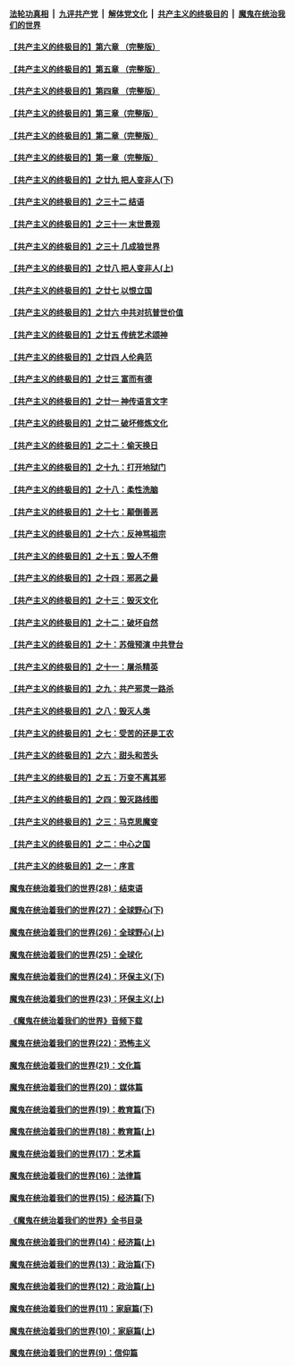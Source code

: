 

####  [法轮功真相](../../../../basic/blob/master/README.md?t=04130030) &nbsp;|&nbsp; [九评共产党](../../../../9ping.md/blob/master/README.md?t=04130030) &nbsp;|&nbsp; [解体党文化](../../../../jtdwh.md/blob/master/README.md?t=04130030)  &nbsp;|&nbsp; [共产主义的终极目的](../../../../gczydzjmd.md/blob/master/README.md?t=04130030) &nbsp;|&nbsp; [魔鬼在统治我们的世界](../../../../mgztzwmdsj.md/blob/master/README.md?t=04130030) 

#### [【共产主义的终极目的】第六章 （完整版）](../pages/nsc422/n11428913.md?t=04130030) 

#### [【共产主义的终极目的】第五章 （完整版）](../pages/nsc422/n11428912.md?t=04130030) 

#### [【共产主义的终极目的】第四章 （完整版）](../pages/nsc422/n11428907.md?t=04130030) 

#### [【共产主义的终极目的】第三章（完整版）](../pages/nsc422/n11428848.md?t=04130030) 

#### [【共产主义的终极目的】第二章（完整版）](../pages/nsc422/n11428831.md?t=04130030) 

#### [【共产主义的终极目的】第一章（完整版）](../pages/nsc422/n11417651.md?t=04130030) 

#### [【共产主义的终极目的】之廿九 把人变非人(下)](../pages/nsc422/n11344140.md?t=04130030) 

#### [【共产主义的终极目的】之三十二 结语](../pages/nsc422/n11360535.md?t=04130030) 

#### [【共产主义的终极目的】之三十一 末世景观](../pages/nsc422/n11351129.md?t=04130030) 

#### [【共产主义的终极目的】之三十 几成狼世界](../pages/nsc422/n11348280.md?t=04130030) 

#### [【共产主义的终极目的】之廿八 把人变非人(上)](../pages/nsc422/n11340492.md?t=04130030) 

#### [【共产主义的终极目的】之廿七 以恨立国](../pages/nsc422/n11336944.md?t=04130030) 

#### [【共产主义的终极目的】之廿六 中共对抗普世价值](../pages/nsc422/n11324785.md?t=04130030) 

#### [【共产主义的终极目的】之廿五 传统艺术颂神](../pages/nsc422/n11296396.md?t=04130030) 

#### [【共产主义的终极目的】之廿四 人伦典范](../pages/nsc422/n11296397.md?t=04130030) 

#### [【共产主义的终极目的】之廿三 富而有德](../pages/nsc422/n11283598.md?t=04130030) 

#### [【共产主义的终极目的】之廿一 神传语言文字](../pages/nsc422/n11263265.md?t=04130030) 

#### [【共产主义的终极目的】之廿二 破坏修炼文化](../pages/nsc422/n11245728.md?t=04130030) 

#### [【共产主义的终极目的】之二十：偷天换日](../pages/nsc422/n11238846.md?t=04130030) 

#### [【共产主义的终极目的】之十九：打开地狱门](../pages/nsc422/n11206376.md?t=04130030) 

#### [【共产主义的终极目的】之十八：柔性洗脑](../pages/nsc422/n11199994.md?t=04130030) 

#### [【共产主义的终极目的】之十七：颠倒善恶](../pages/nsc422/n11179782.md?t=04130030) 

#### [【共产主义的终极目的】之十六：反神骂祖宗](../pages/nsc422/n11166798.md?t=04130030) 

#### [【共产主义的终极目的】之十五：毁人不倦](../pages/nsc422/n11166792.md?t=04130030) 

#### [【共产主义的终极目的】之十四：邪恶之最](../pages/nsc422/n11150249.md?t=04130030) 

#### [【共产主义的终极目的】之十三：毁灭文化](../pages/nsc422/n11135227.md?t=04130030) 

#### [【共产主义的终极目的】之十二：破坏自然](../pages/nsc422/n11135214.md?t=04130030) 

#### [【共产主义的终极目的】之十：苏俄预演 中共登台](../pages/nsc422/n11118424.md?t=04130030) 

#### [【共产主义的终极目的】之十一：屠杀精英](../pages/nsc422/n11118442.md?t=04130030) 

#### [【共产主义的终极目的】之九：共产邪灵一路杀](../pages/nsc422/n11114139.md?t=04130030) 

#### [【共产主义的终极目的】之八：毁灭人类](../pages/nsc422/n11108503.md?t=04130030) 

#### [【共产主义的终极目的】之七：受苦的还是工农](../pages/nsc422/n11101809.md?t=04130030) 

#### [【共产主义的终极目的】之六：甜头和苦头](../pages/nsc422/n11096971.md?t=04130030) 

#### [【共产主义的终极目的】之五：万变不离其邪](../pages/nsc422/n11091285.md?t=04130030) 

#### [【共产主义的终极目的】之四：毁灭路线图](../pages/nsc422/n11086284.md?t=04130030) 

#### [【共产主义的终极目的】之三：马克思魔变](../pages/nsc422/n11061941.md?t=04130030) 

#### [【共产主义的终极目的】之二：中心之国](../pages/nsc422/n11047728.md?t=04130030) 

#### [【共产主义的终极目的】之一：序言](../pages/nsc422/n11086077.md?t=04130030) 

#### [魔鬼在统治着我们的世界(28)：结束语](../pages/nsc422/n10936246.md?t=04130030) 

#### [魔鬼在统治着我们的世界(27)：全球野心(下)](../pages/nsc422/n10928319.md?t=04130030) 

#### [魔鬼在统治着我们的世界(26)：全球野心(上)](../pages/nsc422/n10900318.md?t=04130030) 

#### [魔鬼在统治着我们的世界(25)：全球化](../pages/nsc422/n10788205.md?t=04130030) 

#### [魔鬼在统治着我们的世界(24)：环保主义(下)](../pages/nsc422/n10695307.md?t=04130030) 

#### [魔鬼在统治着我们的世界(23)：环保主义(上)](../pages/nsc422/n10688613.md?t=04130030) 

#### [《魔鬼在统治着我们的世界》音频下载](../pages/nsc422/n10635553.md?t=04130030) 

#### [魔鬼在统治着我们的世界(22)：恐怖主义](../pages/nsc422/n10614727.md?t=04130030) 

#### [魔鬼在统治着我们的世界(21)：文化篇](../pages/nsc422/n10597706.md?t=04130030) 

#### [魔鬼在统治着我们的世界(20)：媒体篇](../pages/nsc422/n10586579.md?t=04130030) 

#### [魔鬼在统治着我们的世界(19)：教育篇(下)](../pages/nsc422/n10564808.md?t=04130030) 

#### [魔鬼在统治着我们的世界(18)：教育篇(上)](../pages/nsc422/n10526970.md?t=04130030) 

#### [魔鬼在统治着我们的世界(17)：艺术篇](../pages/nsc422/n10499093.md?t=04130030) 

#### [魔鬼在统治着我们的世界(16)：法律篇](../pages/nsc422/n10485969.md?t=04130030) 

#### [魔鬼在统治着我们的世界(15)：经济篇(下)](../pages/nsc422/n10469975.md?t=04130030) 

#### [《魔鬼在统治着我们的世界》全书目录](../pages/nsc422/n10464261.md?t=04130030) 

#### [魔鬼在统治着我们的世界(14)：经济篇(上)](../pages/nsc422/n10457370.md?t=04130030) 

#### [魔鬼在统治着我们的世界(13)：政治篇(下)](../pages/nsc422/n10448270.md?t=04130030) 

#### [魔鬼在统治着我们的世界(12)：政治篇(上)](../pages/nsc422/n10444576.md?t=04130030) 

#### [魔鬼在统治着我们的世界(11)：家庭篇(下)](../pages/nsc422/n10440961.md?t=04130030) 

#### [魔鬼在统治着我们的世界(10)：家庭篇(上)](../pages/nsc422/n10435448.md?t=04130030) 

#### [魔鬼在统治着我们的世界(9)：信仰篇](../pages/nsc422/n10432159.md?t=04130030) 

